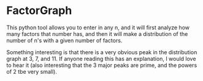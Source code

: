 # FactorGraph

This python tool allows you to enter in any n, and it will first analyze how many factors that number has, and then it will make a distribution of the number of n's with a given number of factors.

Something interesting is that there is a very obvious peak in the distribution graph at 3, 7, and 11. If anyone reading this has an explanation, I would love to hear it (also interesting that the 3 major peaks are prime, and the powers of 2 tbe very small).
